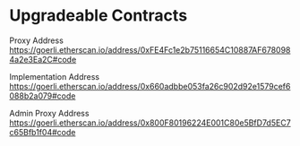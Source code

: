 # Upgradeable Contracts

Proxy Address
https://goerli.etherscan.io/address/0xFE4Fc1e2b75116654C10887AF6780984a2e3Ea2C#code 

Implementation Address
https://goerli.etherscan.io/address/0x660adbbe053fa26c902d92e1579cef6088b2a079#code 

Admin Proxy Address
https://goerli.etherscan.io/address/0x800F80196224E001C80e5BfD7d5EC7c65Bfb1f04#code 

